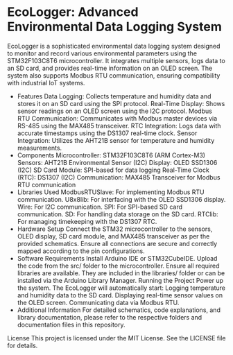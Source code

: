 # EcoLogger: Advanced Environmental Data Logging System
EcoLogger is a sophisticated environmental data logging system designed to monitor and record various environmental parameters using the STM32F103C8T6 microcontroller. It integrates multiple sensors, logs data to an SD card, and provides real-time information on an OLED screen. The system also supports Modbus RTU communication, ensuring compatibility with industrial IoT systems.

- Features
Data Logging: Collects temperature and humidity data and stores it on an SD card using the SPI protocol.
Real-Time Display: Shows sensor readings on an OLED screen using the I2C protocol.
Modbus RTU Communication: Communicates with Modbus master devices via RS-485 using the MAX485 transceiver.
RTC Integration: Logs data with accurate timestamps using the DS1307 real-time clock.
Sensor Integration: Utilizes the AHT21B sensor for temperature and humidity measurements.
- Components
Microcontroller: STM32F103C8T6 (ARM Cortex-M3)
Sensors: AHT21B Environmental Sensor (I2C)
Display: OLED SSD1306 (I2C)
SD Card Module: SPI-based for data logging
Real-Time Clock (RTC): DS1307 (I2C)
Communication: MAX485 Transceiver for Modbus RTU communication
- Libraries Used
ModbusRTUSlave: For implementing Modbus RTU communication.
U8x8lib: For interfacing with the OLED SSD1306 display.
Wire: For I2C communication.
SPI: For SPI-based SD card communication.
SD: For handling data storage on the SD card.
RTClib: For managing timekeeping with the DS1307 RTC.
- Hardware Setup
Connect the STM32 microcontroller to the sensors, OLED display, SD card module, and MAX485 transceiver as per the provided schematics.
Ensure all connections are secure and correctly mapped according to the pin configurations.
- Software Requirements
Install Arduino IDE or STM32CubeIDE.
Upload the code from the src/ folder to the microcontroller.
Ensure all required libraries are available. They are included in the libraries/ folder or can be installed via the Arduino Library Manager.
Running the Project
Power up the system.
The EcoLogger will automatically start:
Logging temperature and humidity data to the SD card.
Displaying real-time sensor values on the OLED screen.
Communicating data via Modbus RTU.
- Additional Information
For detailed schematics, code explanations, and library documentation, please refer to the respective folders and documentation files in this repository.

License
This project is licensed under the MIT License. See the LICENSE file for details.

